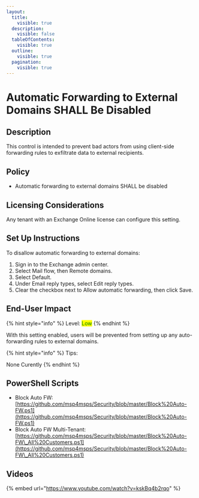```yaml
---
layout:
  title:
    visible: true
  description:
    visible: false
  tableOfContents:
    visible: true
  outline:
    visible: true
  pagination:
    visible: true
---
```


# Automatic Forwarding to External Domains SHALL Be Disabled

## Description

This control is intended to prevent bad actors from using client-side forwarding rules to exfiltrate data to external recipients.

## &#x20;Policy

* Automatic forwarding to external domains SHALL be disabled

## Licensing Considerations

Any tenant with an Exchange Online license can configure this setting.

## Set Up Instructions&#x20;

To disallow automatic forwarding to external domains:

1. Sign in to the Exchange admin center.
2. Select Mail flow, then Remote domains.
3. Select Default.
4. Under Email reply types, select Edit reply types.
5. Clear the checkbox next to Allow automatic forwarding, then click Save.



## End-User Impact

{% hint style="info" %}
Level: <mark style="color:green;">Low</mark>
{% endhint %}

With this setting enabled, users will be prevented from setting up any auto-forwarding rules to external domains.

{% hint style="info" %}
Tips:

None Curently
{% endhint %}

## PowerShell Scripts

* Block Auto FW: [https://github.com/msp4msps/Security/blob/master/Block%20Auto-FW.ps1](https://github.com/msp4msps/Security/blob/master/Block%20Auto-FW.ps1)
* Block Auto FW Multi-Tenant: [https://github.com/msp4msps/Security/blob/master/Block%20Auto-FW\_All%20Customers.ps1](https://github.com/msp4msps/Security/blob/master/Block%20Auto-FW\_All%20Customers.ps1)

## Videos

{% embed url="https://www.youtube.com/watch?v=kskBq4b2rqo" %}
